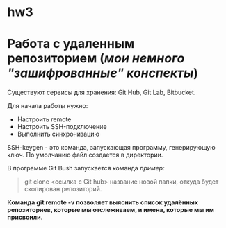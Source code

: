 # hw3
# Работа с удаленным репозиторием (*мои немного "зашифрованные" конспекты*)

Существуют сервисы для хранения: Git Hub, Git Lab, Bitbucket.

Для начала работы нужно:

* Настроить remote
* Настроить SSH-подключение
* Выполнить синхронизацию

SSH-keygen - это команда, запускающая программу, генерирующую ключ. По умолчанию файл создается в директории.

В программе Git Bush запускается команда *пример:*

>git clone <ссылка с Git hub> название новой папки, откуда будет скопирован репозиторий. 

**Команда git remote -v позволяет выяснить список удалённых репозиториев, которые мы отслеживаем, и имена, которые мы им присвоили**. 



